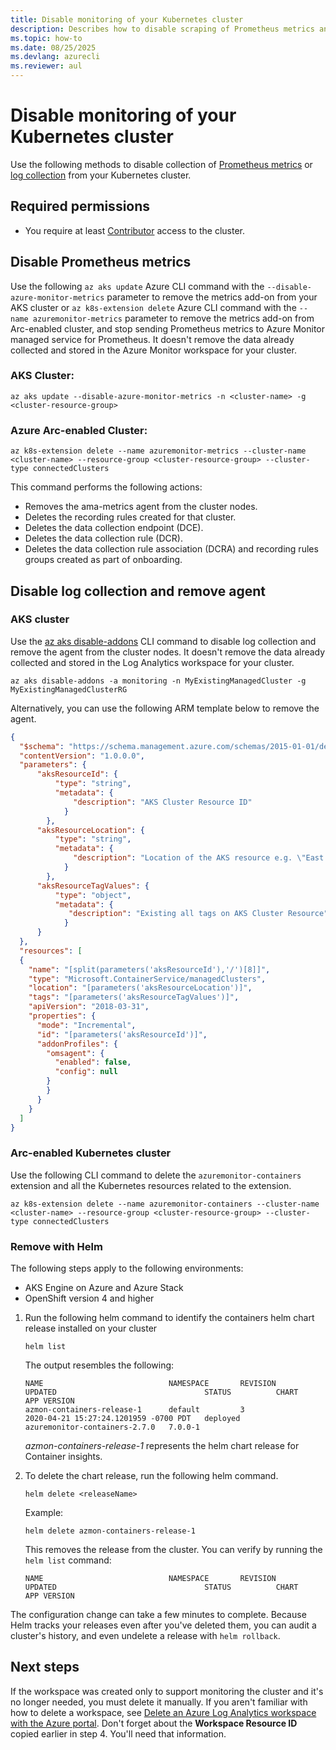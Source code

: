 ```yaml
---
title: Disable monitoring of your Kubernetes cluster
description: Describes how to disable scraping of Prometheus metrics and collection of logs from your Kubernetes cluster.
ms.topic: how-to
ms.date: 08/25/2025
ms.devlang: azurecli
ms.reviewer: aul
---
```


# Disable monitoring of your Kubernetes cluster

Use the following methods to disable collection of [Prometheus metrics](#disable-prometheus-metrics) or [log collection](#disable-log-collection-and-remove-agent) from your Kubernetes cluster.

## Required permissions

- You require at least [Contributor](/azure/role-based-access-control/built-in-roles#contributor) access to the cluster.


## Disable Prometheus metrics

Use the following `az aks update` Azure CLI command with the `--disable-azure-monitor-metrics` parameter to remove the metrics add-on from your AKS cluster or `az k8s-extension delete` Azure CLI command with the `--name azuremonitor-metrics` parameter to remove the metrics add-on from Arc-enabled cluster, and stop sending Prometheus metrics to Azure Monitor managed service for Prometheus. It doesn't remove the data already collected and stored in the Azure Monitor workspace for your cluster.

### AKS Cluster:

```azurecli
az aks update --disable-azure-monitor-metrics -n <cluster-name> -g <cluster-resource-group>
```

### Azure Arc-enabled Cluster:
```
az k8s-extension delete --name azuremonitor-metrics --cluster-name <cluster-name> --resource-group <cluster-resource-group> --cluster-type connectedClusters 
```

This command performs the following actions:

+ Removes the ama-metrics agent from the cluster nodes. 
+ Deletes the recording rules created for that cluster.  
+ Deletes the data collection endpoint (DCE).  
+ Deletes the data collection rule (DCR).
+ Deletes the data collection rule association (DCRA) and recording rules groups created as part of onboarding.

## Disable log collection and remove agent

### AKS cluster

Use the [az aks disable-addons](/cli/azure/aks#az-aks-disable-addons) CLI command to disable log collection and remove the agent from the cluster nodes. It doesn't remove the data already collected and stored in the Log Analytics workspace for your cluster.

```azurecli
az aks disable-addons -a monitoring -n MyExistingManagedCluster -g MyExistingManagedClusterRG
```

Alternatively, you can use the following ARM template below to remove the agent. 

  ```json
{
    "$schema": "https://schema.management.azure.com/schemas/2015-01-01/deploymentTemplate.json#",
    "contentVersion": "1.0.0.0",
    "parameters": {
        "aksResourceId": {
            "type": "string",
            "metadata": {
                "description": "AKS Cluster Resource ID"
              }
          },
        "aksResourceLocation": {
            "type": "string",
            "metadata": {
                "description": "Location of the AKS resource e.g. \"East US\""
              }
          },
        "aksResourceTagValues": {
            "type": "object",
            "metadata": {
               "description": "Existing all tags on AKS Cluster Resource"
              }
        }
    },
    "resources": [
    {
      "name": "[split(parameters('aksResourceId'),'/')[8]]",
      "type": "Microsoft.ContainerService/managedClusters",
      "location": "[parameters('aksResourceLocation')]",
      "tags": "[parameters('aksResourceTagValues')]",
      "apiVersion": "2018-03-31",
      "properties": {
        "mode": "Incremental",
        "id": "[parameters('aksResourceId')]",
        "addonProfiles": {
          "omsagent": {
            "enabled": false,
            "config": null
          }
          }
        }
      }
    ]
  }
  ```

### Arc-enabled Kubernetes cluster
Use the following CLI command to delete the `azuremonitor-containers` extension and all the Kubernetes resources related to the extension.

```azurecli
az k8s-extension delete --name azuremonitor-containers --cluster-name <cluster-name> --resource-group <cluster-resource-group> --cluster-type connectedClusters
```

### Remove with Helm

The following steps apply to the following environments:

- AKS Engine on Azure and Azure Stack
- OpenShift version 4 and higher

1. Run the following helm command to identify the containers helm chart release installed on your cluster

    ```
    helm list
    ```

    The output resembles the following:

    ```
    NAME                            NAMESPACE       REVISION        UPDATED                                 STATUS          CHART                           APP VERSION
    azmon-containers-release-1      default         3               2020-04-21 15:27:24.1201959 -0700 PDT   deployed        azuremonitor-containers-2.7.0   7.0.0-1
    ```

    *azmon-containers-release-1* represents the helm chart release for Container insights.

2. To delete the chart release, run the following helm command.

    `helm delete <releaseName>`

    Example:

    `helm delete azmon-containers-release-1`

    This removes the release from the cluster. You can verify by running the `helm list` command:

    ```
    NAME                            NAMESPACE       REVISION        UPDATED                                 STATUS          CHART                           APP VERSION
    ```

The configuration change can take a few minutes to complete. Because Helm tracks your releases even after you've deleted them, you can audit a cluster's history, and even undelete a release with `helm rollback`.





## Next steps

If the workspace was created only to support monitoring the cluster and it's no longer needed, you must delete it manually. If you aren't familiar with how to delete a workspace, see [Delete an Azure Log Analytics workspace with the Azure portal](../logs/delete-workspace.md). Don't forget about the **Workspace Resource ID** copied earlier in step 4. You'll need that information.

